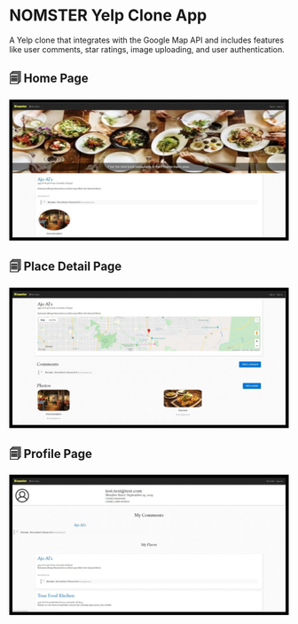 # NOMSTER Yelp Clone App

A Yelp clone that integrates with the Google Map API and includes features like user comments, star ratings, image uploading, and user authentication.


## 🗐 Home Page

![Home Page](https://github.com/AnaBoca/nomster/blob/master/app/assets/images/home.jpg)


## 🗐 Place Detail Page

![Place Detail Page](https://github.com/AnaBoca/nomster/blob/master/app/assets/images/place.jpg)


## 🗐 Profile Page

![Home Page](https://github.com/AnaBoca/nomster/blob/master/app/assets/images/profile.jpg)